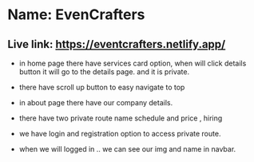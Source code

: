 # Name: EvenCrafters

## Live link: https://eventcrafters.netlify.app/

- in home page there have services card option, when will click details button it will go to the details page. and it is private.

- there have scroll up button to easy navigate to top

- in about page there have our company details.

- there have two private route name schedule and price , hiring

- we have login and registration option to access private route.

- when we will logged in .. we can see our img and name in navbar.
